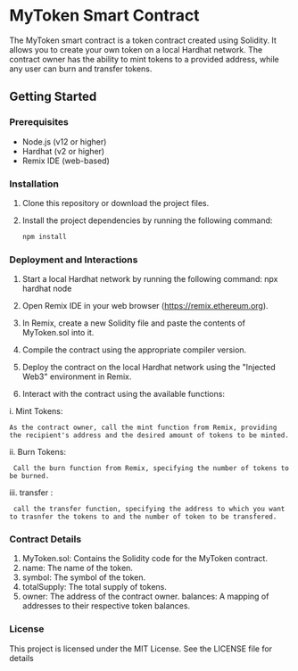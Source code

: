 # MyToken Smart Contract

The MyToken smart contract is a token contract created using Solidity. It allows you to create your own token on a local Hardhat network. The contract owner has the ability to mint tokens to a provided address, while any user can burn and transfer tokens.

## Getting Started

### Prerequisites

- Node.js (v12 or higher)
- Hardhat (v2 or higher)
- Remix IDE (web-based)

### Installation

1. Clone this repository or download the project files.

2. Install the project dependencies by running the following command:

   ```bash
   npm install
### Deployment and Interactions
1. Start a local Hardhat network by running the following command:
   npx hardhat node
2. Open Remix IDE in your web browser (https://remix.ethereum.org).

3. In Remix, create a new Solidity file and paste the contents of MyToken.sol into it.

4. Compile the contract using the appropriate compiler version.

5. Deploy the contract on the local Hardhat network using the "Injected Web3" environment in Remix.

6. Interact with the contract using the available functions:

  i. Mint Tokens:

    As the contract owner, call the mint function from Remix, providing the recipient's address and the desired amount of tokens to be minted.
    
  ii. Burn Tokens:

     Call the burn function from Remix, specifying the number of tokens to be burned.
     
  iii. transfer :

     call the transfer function, specifying the address to which you want to trasnfer the tokens to and the number of token to be transfered.

### Contract Details
1. MyToken.sol: Contains the Solidity code for the MyToken contract.
2. name: The name of the token.
3. symbol: The symbol of the token.
4. totalSupply: The total supply of tokens.
5. owner: The address of the contract owner.
balances: A mapping of addresses to their respective token balances.
### License
This project is licensed under the MIT License. See the LICENSE file for details
